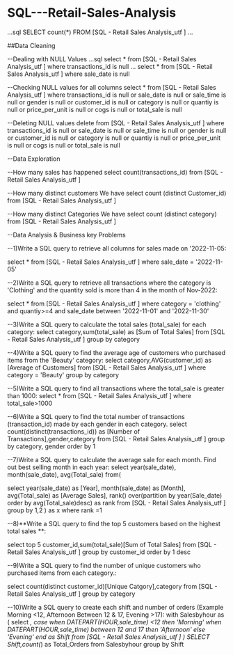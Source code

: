 # SQL---Retail-Sales-Analysis
...sql
SELECT count(*) FROM [SQL - Retail Sales Analysis_utf ]
...

##Data Cleaning

--Dealing with NULL Values
...sql
select * from [SQL - Retail Sales Analysis_utf ]
where transactions_id is null
...
select * from [SQL - Retail Sales Analysis_utf ]
where sale_date is null

--Checking NULL values for all columns
select * from [SQL - Retail Sales Analysis_utf ]
where transactions_id is null
	or
	sale_date is null
	or 
	sale_time is null
	or
	gender is null
	or
	customer_id is null
	or
	category is null
	or
	quantiy is null
	or
	price_per_unit is null
	or
	cogs is null
	or
	total_sale is null

--Deleting NULL values
delete from [SQL - Retail Sales Analysis_utf ]
where transactions_id is null
	or
	sale_date is null
	or 
	sale_time is null
	or
	gender is null
	or
	customer_id is null
	or
	category is null
	or
	quantiy is null
	or
	price_per_unit is null
	or
	cogs is null
	or
	total_sale is null

--Data Exploration

--How many sales has happened
select count(transactions_id) from [SQL - Retail Sales Analysis_utf ]

--How many distinct customers We have
select count (distinct Customer_id) from [SQL - Retail Sales Analysis_utf ]

--How many distinct Categories We have
select count (distinct category) from [SQL - Retail Sales Analysis_utf ]

--Data Analysis & Business key Problems

--1)Write a SQL query to retrieve all columns for sales made on '2022-11-05:

select * from [SQL - Retail Sales Analysis_utf ]
where
	sale_date = '2022-11-05'


--2)Write a SQL query to retrieve all transactions where the category is 'Clothing' and the quantity sold is more than 4 in the month of Nov-2022:


select * from [SQL - Retail Sales Analysis_utf ]
where category = 'clothing' and quantiy>=4 and sale_date between '2022-11-01' and '2022-11-30'


--3)Write a SQL query to calculate the total sales (total_sale) for each category:
select category,sum(total_sale) as [Sum of Total Sales] from [SQL - Retail Sales Analysis_utf ]
group by category

--4)Write a SQL query to find the average age of customers who purchased items from the 'Beauty' category:
select category,AVG(customer_id) as [Average of Customers] from [SQL - Retail Sales Analysis_utf ]
where category = 'Beauty'
group by category

--5)Write a SQL query to find all transactions where the total_sale is greater than 1000:
select * from [SQL - Retail Sales Analysis_utf ] 
where total_sale>1000

--6)Write a SQL query to find the total number of transactions (transaction_id) made by each gender in each category.
select count(distinct(transactions_id)) as [Number of Transactions],gender,category from [SQL - Retail Sales Analysis_utf ]
group by category, gender
order by 1

--7)Write a SQL query to calculate the average sale for each month. Find out best selling month in each year:
select year(sale_date),
		month(sale_date),
		avg(Total_sale)
from(

select year(sale_date) as [Year],
		month(sale_date) as [Month],
		avg(Total_sale) as [Average Sales],
		rank() over(partition by year(Sale_date) order by avg(Total_sale)desc) as rank
from [SQL - Retail Sales Analysis_utf ]
group by 1,2
) as x
where rank =1


--8)**Write a SQL query to find the top 5 customers based on the highest total sales **:

select top 5 customer_id,sum(total_sale)[Sum of Total Sales] from [SQL - Retail Sales Analysis_utf ]
group by customer_id
order by 1 desc 


--9)Write a SQL query to find the number of unique customers who purchased items from each category.:

select count(distinct customer_id)[Unique Catgory],category from [SQL - Retail Sales Analysis_utf ]
group by category

--10)Write a SQL query to create each shift and number of orders (Example Morning <12, Afternoon Between 12 & 17, Evening >17):
with Salesbyhour as
(
select *,
	case
		when DATEPART(HOUR,sale_time) <12  then 'Morning'
		when DATEPART(HOUR,sale_time) between 12 and 17 then 'Afternoon'
		else 'Evening'
	end as Shift
from [SQL - Retail Sales Analysis_utf ]
)
SELECT Shift,count(*) as Total_Orders 
from Salesbyhour
group by Shift
